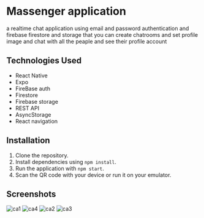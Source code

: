 # Massenger application
a realtime chat application using email and password authentication and firebase firestore and storage that you can create chatrooms and set profile image and chat with all the peaple and see their profile account


## Technologies Used

- React Native
- Expo
- FireBase auth
- Firestore
- Firebase storage
- REST API
- AsyncStorage
- React navigation

## Installation

1. Clone the repository.
2. Install dependencies using `npm install`.
3. Run the application with `npm start`.
4. Scan the QR code with your device or run it on your emulator.

## Screenshots

![ca1](https://github.com/ArashAzma/Ecommerce-react-native/assets/46264576/ec0185af-403d-4cbb-9a8e-b8b44d3b5473)
![ca4](https://github.com/ArashAzma/Ecommerce-react-native/assets/46264576/8746fe07-2dc2-4bef-a01c-543bb2efac47)
![ca2](https://github.com/ArashAzma/Ecommerce-react-native/assets/46264576/29545098-20fa-4153-9536-b89e2be47214)
![ca3](https://github.com/ArashAzma/Ecommerce-react-native/assets/46264576/20a423f9-d023-4f67-8276-b5fcf5d0d1e3)

